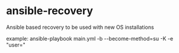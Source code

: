 # ansible-recovery
Ansible based recovery to be used with new OS installations

example:
ansible-playbook main.yml -b --become-method=su -K -e "user=<your user>" 
